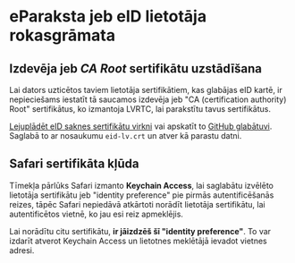 # eParaksta jeb eID lietotāja rokasgrāmata

## Izdevēja jeb _CA Root_ sertifikātu uzstādīšana

Lai dators uzticētos taviem lietotāja sertifikātiem, kas glabājas eID kartē, ir nepieciešams iestatīt tā saucamos izdevēja jeb "CA (certification authority) Root" sertifikātus, ko izmantoja LVRTC, lai parakstītu tavus sertifikātus.

[Lejuplādēt eID saknes sertifikātu virkni](https://raw.githubusercontent.com/kasparsd/eid-ca-certs/master/eid-lv.crt) vai apskatīt to [GitHub glabātuvi](https://github.com/kasparsd/eid-ca-certs). Saglabā to ar nosaukumu `eid-lv.crt` un atver kā parastu datni.


## Safari sertifikāta kļūda

Tīmekļa pārlūks Safari izmanto **Keychain Access**, lai saglabātu izvēlēto lietotāja sertifikātu jeb "identity preference" pie pirmās autentificēšanās reizes, tāpēc Safari nepiedāvā atkārtoti norādīt lietotāja sertifikātu, lai autentificētos vietnē, ko jau esi reiz apmeklējis. 

Lai norādītu citu sertifikātu, **ir jāizdzēš šī "identity preference"**. To var izdarīt atverot Keychain Access un lietotnes meklētājā ievadot vietnes adresi.
